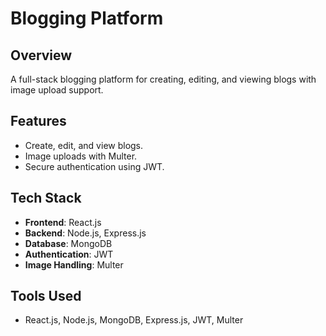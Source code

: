 # Blogging Platform

## Overview
A full-stack blogging platform for creating, editing, and viewing blogs with image upload support.

## Features
- Create, edit, and view blogs.
- Image uploads with Multer.
- Secure authentication using JWT.

## Tech Stack
- **Frontend**: React.js
- **Backend**: Node.js, Express.js
- **Database**: MongoDB
- **Authentication**: JWT
- **Image Handling**: Multer

 

## Tools Used
- React.js, Node.js, MongoDB, Express.js, JWT, Multer
 
 
 
